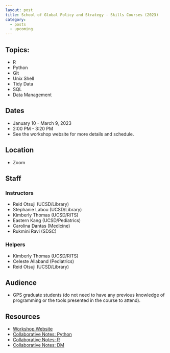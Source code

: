 ```yaml
---
layout: post
title: School of Global Policy and Strategy - Skills Courses (2023)
category:
  - posts
  - upcoming
---
```


## Topics:

* R
* Python
* Git
* Unix Shell
* Tidy Data
* SQL
* Data Management

## Dates

* January 10 - March 9, 2023
* 2:00 PM - 3:20 PM
* See the workshop website for more details and schedule.


## Location

* Zoom


## Staff

### Instructors
* Reid Otsuji (UCSD/Library)
* Stephanie Labou (UCSD/Library)
* Kimberly Thomas (UCSD/RITS)
* Eastern Kang (UCSD/Pediatrics)
* Carolina Dantas (Medicine)
* Rukmini Ravi (SDSC)

### Helpers
* Kimberly Thomas (UCSD/RITS)
* Celeste Allaband (Pediatrics)
* Reid Otsuji (UCSD/Library)


## Audience

* GPS graduate students (do not need to have any previous knowledge of programming or the tools presented in the course to attend).


## Resources

* [Workshop Website](https://ucsdlib.github.io/WIN2023-GPS-Skills-Courses/)
* [Collaborative Notes: Python](https://hackmd.io/@kkt008/gps-python-2023)
* [Collaborative Notes: R](https://hackmd.io/@kkt008/gps-r-2023)
* [Collaborative Notes: DM](https://hackmd.io/@kkt008/gps-dm-2023)
